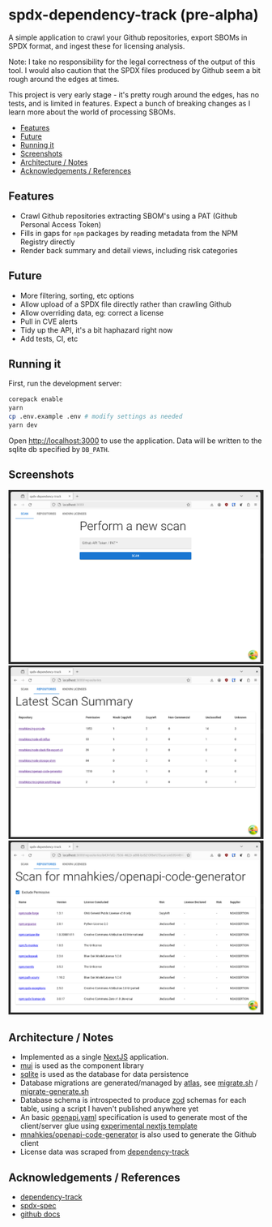 # spdx-dependency-track (pre-alpha)

A simple application to crawl your Github repositories, export SBOMs in SPDX format,
and ingest these for licensing analysis.

Note: I take no responsibility for the legal correctness of the output of this tool. I would
also caution that the SPDX files produced by Github seem a bit rough around the edges at times.

This project is very early stage - it's pretty rough around the edges, has no tests, and is
limited in features. Expect a bunch of breaking changes as I learn more about the world of processing SBOMs.

<!-- toc -->

- [Features](#features)
- [Future](#future)
- [Running it](#running-it)
- [Screenshots](#screenshots)
- [Architecture / Notes](#architecture--notes)
- [Acknowledgements / References](#acknowledgements--references)

<!-- tocstop -->

## Features

- Crawl Github repositories extracting SBOM's using a PAT (Github Personal Access Token)
- Fills in gaps for `npm` packages by reading metadata from the NPM Registry directly
- Render back summary and detail views, including risk categories

## Future

- More filtering, sorting, etc options
- Allow upload of a SPDX file directly rather than crawling Github
- Allow overriding data, eg: correct a license
- Pull in CVE alerts
- Tidy up the API, it's a bit haphazard right now
- Add tests, CI, etc

## Running it

First, run the development server:

```bash
corepack enable
yarn
cp .env.example .env # modify settings as needed
yarn dev
```

Open [http://localhost:3000](http://localhost:3000) to use the application.
Data will be written to the sqlite db specified by `DB_PATH`.

## Screenshots

<img src="./docs/01-scan-github.png" alt="enter a github PAT to scan visible repos"/>
<img src="./docs/02-repository-summary.png" alt="see top level summary of your dependencies licensing"/>
<img src="./docs/03-repository-scan-details.png" alt="drill down to individual dependencies"/>

## Architecture / Notes

- Implemented as a single [NextJS](https://nextjs.org/) application.
- [mui](https://mui.com/) is used as the component library
- [sqlite](https://sqlite.org/) is used as the database for data persistence
- Database migrations are generated/managed by [atlas](https://atlasgo.io/), see [migrate.sh](./bin/migrate.sh) / [migrate-generate.sh](./bin/migrate-generate.sh)
- Database schema is introspected to produce [zod](https://zod.dev/) schemas for each table, using a script I haven't published anywhere yet
- An basic [openapi.yaml](./openapi.yaml) specification is used to generate most of the client/server glue using [experimental nextjs template](https://github.com/mnahkies/openapi-code-generator/pull/152)
- [mnahkies/openapi-code-generator](https://github.com/mnahkies/openapi-code-generator) is also used to generate the Github client
- License data was scraped from [dependency-track](https://github.com/DependencyTrack/dependency-track)

## Acknowledgements / References

- [dependency-track](https://github.com/DependencyTrack/dependency-track)
- [spdx-spec](https://spdx.github.io/spdx-spec/v2.3/)
- [github docs](https://docs.github.com/en/code-security/supply-chain-security/understanding-your-software-supply-chain/exporting-a-software-bill-of-materials-for-your-repository)
